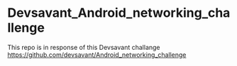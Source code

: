 # Devsavant_Android_networking_challenge

This repo is in response of this Devsavant challange https://github.com/devsavant/Android_networking_challenge

